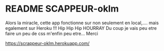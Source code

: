 # README SCAPPEUR-oklm

Alors la miracle, cette app fonctionne sur non seulement en local,....
mais egalement sur Heroku !!! Hip Hip Hip HOURRAY
Du coup je vais peu etre faire un peu de css m'enfin peu etre...
Merci


 https://scrappeur-oklm.herokuapp.com/

